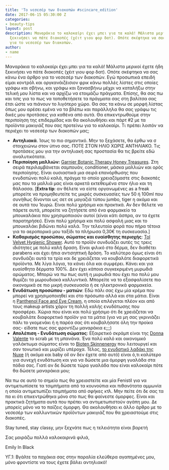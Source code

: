 ```yaml
---
title: 'Το νεσεσέρ των διακοπών #scincare_edition'
date: 2017-06-15 05:30:00 Z
categories:
- beauty-tips
layout: post
description: Μαναράκια το καλοκαίρι έχει μπει για τα καλά! Μάλιστα μερικοί έχετε ήδη
  ξεκινήσει να πάτε διακοπές (χέιτ γιου φορ δατ). Οπότε σκέφτηκα να σας κάνω ένα άρθρο
  για το νεσεσέρ των διακοπών.
author:
- name
---
```


Μαναράκια το καλοκαίρι έχει μπει για τα καλά! Μάλιστα μερικοί έχετε ήδη ξεκινήσει να πάτε διακοπές (χέιτ γιου φορ δατ). Οπότε σκέφτηκα να σας κάνω ένα άρθρο για το νεσεσέρ των διακοπών. Εγώ προσωπικά επειδή είμαι κοντρόλ και οργκανάιζέισιον φρικ κάνω πολλές λίστες στις οποίες γράφω και σβήνω, και γράφω και ξανασβήνω μέχρι να καταλήξω στην τελική μου λίστα και να αρχίζω να ετοιμάζω πράγματα. Επίσης, θα σας πω και τιπς για το πως να τοποθετήσετε τα πράγματα σας στη βαλίτσα σας έτσι ώστε να πιάνουν το λιγότερο χώρο. Θα σας τα κάνω σε μορφή λίστας όπως μου αρέσει εμένα να τα βλέπω και παράλληλα θα σας γράφω τις δικές μου προτάσεις για καθένα από αυτά. Θα επικεντρωθούμε στην περιποίηση της επιδερμίδας και θα ακολουθήσει και πάρτ #2 με τα προϊόντα μακιγιάζ που σας προτείνω για το καλοκαίρι. Τι πρέπει λοιπόν να περιέχει το νεσεσέρ των διακοπών μας;

* **Αντηλιακά**. Ίσως το πιο σημαντικό. Μην το ξεχάσετε, θα έρθω να σ στοιχειώνω στον ύπνο σας. ΠΟΤΕ ΣΤΟΝ ΗΛΙΟ ΧΩΡΙΣ ΑΝΤΗΛΙΑΚΟ. Τις προτάσεις μου για την αντηλιακή σας προστασία θα τις βρείτε εδώ αναλυτικότατα.
* **Περιποίηση μαλλιών:** [Garnier Botanic Therapy Honey Treasures](https://www.garnier.gr/peripoihsh-malliwn/proionta/botanic-therapy). Στη σειρά περιλαμβάνεται σαμπουάν, conditioner, μάσκα μαλλιών και ορός περιποίησης. Είναι ουσιαστικά μια σειρά επανόρθωσης που ενυδατώνει πολύ καλά, πράγμα το οποίο χρειαζόμαστε στις διακοπές μας που τα μαλλιά μας είναι αρκετά εκτεθειμένα στον ήλιο και τη θάλασσα. [**Extra tip**: αν θέλετε να είστε οργανωμένες as a freak μπορείτε να προμηθευτείτε τις μικρές συσκευασίες των 50 ή 100ml που συνήθως δίνονται ως σετ σε μαγαζιά τύπου jumbo, tiger η ακόμα και σε αυτά του 1ευρώ. Είναι πολύ χρήσιμα και πρακτικά. Αν δεν θέλετε να πάρετε αυτά, μπορείτε να ζητήσετε από ένα φαρμακείο τα μπουκαλάκια που χρησιμοποιούν αυτοί (είναι κάτι άσπρα, αν τα έχετε παρατηρήσει). Είναι πολύ χρήσιμα και πολύ ασφαλή μιας και το μπουκαλάκι βιδώνει πολύ καλά. Την τελευταία φορά που πήρα τέτοια για το αεροπορικό μου ταξίδι τα πλήρωσα 0,30€ τη συσκευασία.]
* **Καθαρισμός προσώπου, σώματος και ευαίσθητης περιοχής**: [Tol Velvet Hygienic Shower](http://www.pharmasept.gr/el/ta-proionta-mas/tol-velvet/peripoiisi-somatos/tol-velvet-hygienic-shower-1lt-54-detail). Αυτό το προϊόν συνδυάζει αυτές τις τρεις ιδιότητες με πολύ καλή δραση. Είναι φιλικό στο δέρμα, δεν διαθέτει parabens και έχει ήπια αντισηπτική δράση. Το καλύτερο όμως είναι ότι συνδυάζει αυτά τα τρία και δε χρειάζεται να κουβαλάτε διαφορετικά προϊόντα. Με λίγα λόγια, τα κάνει όλα και συμφέρει. Κάνει και για ευαίσθητα δέρματα 100%. Δεν έχει κάποια συγκεκριμένη μυρωδιά αρώματος. Μπορώ να πω πως αυτή η μυρωδιά που έχει πιο πολύ μου θυμίζει τα μωρουδιακά καλλυντικά. Μπορείτε να το εξασφαλίσετε πιο οικονομικά σε πιο μικρή συσκευασία ή σε ηλεκτρονικά φαρμακεία.
* **Ενυδάτωση προσώπου - ματιών**: Εδώ πάλι σας έχω μία κρέμα που μπορεί να χρησιμοποιηθεί και στο πρόσωπο αλλά και στα μάτια. Είναι η [Panthenol Face and Eye Cream](http://www.panthenolextra.com/proionta/item/26-face-eye-cream), η οποία επιλέγεται πλέον και από τους makeup artists χάριν τη πολλή καλής ενυδάτωσης που προσφέρει. Χώρια που είναι και πολύ χρήσιμο ότι δε χρειάζεται να κουβαλάτε διαφορετικό προϊόν για τα μάτια (για να μη σας γκρινιάζει πάλι το γκομενάκι ή η παρέα σας ότι κουβαλήσατε όλη την προίκα σας- είδατε πως σας φροντίζω μαναράκια ε;;;)
* **Απολέπιση - Ενυδάτωση σώματος**: Εξαιρετικό σκράμπ είναι της [Donna Valente](https://www.skroutz.gr/s/6108552/Donna-Valente-Banana-Miracle-Sugar-Exfoliator-250gr.html) το scrab με τη μπανάνα. Ένα πολύ καλό και οικονομικό γαλάκτωμα σώματος είναι το [Bioten Skinnenergy](https://www.skroutz.gr/s/7093811/Bioten-Skinnergy-%CE%93%CE%B1%CE%BB%CE%AC%CE%BA%CF%84%CF%89%CE%BC%CE%B1-%CE%A3%CF%8E%CE%BC%CE%B1%CF%84%CE%BF%CF%82-%CE%B3%CE%B9%CE%B1-%CE%9A%CE%B1%CE%BD%CE%BF%CE%BD%CE%B9%CE%BA%CE%AD%CF%82-%CE%95%CF%80%CE%B9%CE%B4%CE%B5%CF%81%CE%BC%CE%AF%CE%B4%CE%B5%CF%82-250ml.html) που λειτουργεί και σαν τονωτικό και μυρίζει υπέροχα. Τέλος, [το ενυδατικό λαδάκι της Nuxe](https://www.skroutz.gr/s/7755675/Nuxe-Huile-Prodigieuse-100ml.html) (ή ακόμα και baby oil αν δεν έχετε από αυτό) είναι ό,τι καλύτερο για συνεχή ενυδάτωση και για να δώσετε μια όμορφη γυαλάδα στα πόδια σας. Γιατί αν δε δώσετε τώρα γυαλάδα που είναι καλοκαίρι πότε θα δώσετε μαναράκια μου;

Να πω σε αυτό το σημείο πως θα χρειαστείτε και μία Fenistil για να αντιμετωπίσετε τα τσιμπήματα από τα κουνούπια και πιθανότατα αμμωνία η οποία αντιμετωπίζει τσιμπήματα από σφήκες κτλ. Μην πείτε ότι δε σας τα πα κι ότι επικεντρώθηκα μόνο στο πως θα φαίνεστε όμορφες. Είναι και πρακτικά ζητήματα αυτά που πρέπει να αντιμετωπιστούν αγάπη μου. Δε μπορείς μόνο να το παίζεις όμορφη. Θα ακολουθήσει κι άλλο άρθρο με το νεσεσέρ των καλλυντικών προϊόντων μακιγιάζ που θα χρειαστούμε στις διακοπές.

Stay tuned, stay classy, μην ξεχνάτε πως η τελειότητα είναι βαρετή

Σας μοιράζω πολλά καλοκαιρινά φιλιά,

Emily In Black

ΥΓ.1: Βγάλτε τα παχάκια σας στην παραλία ελεύθερα αγαπημένες μου, μόνο φροντίστε να τους έχετε βάλει αντηλιακό!